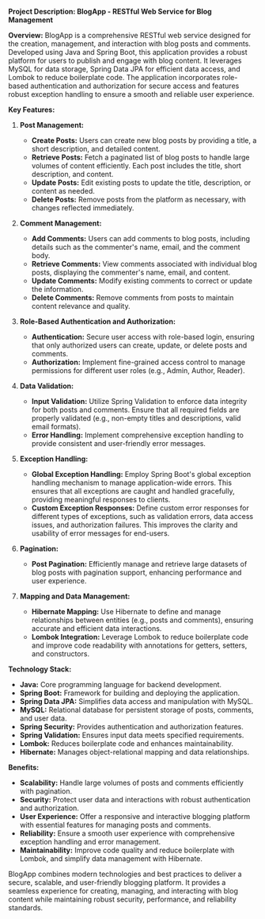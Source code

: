 **Project Description: BlogApp - RESTful Web Service for Blog Management**

**Overview:**
BlogApp is a comprehensive RESTful web service designed for the creation, management, and interaction with blog posts and comments. Developed using Java and Spring Boot, this application provides a robust platform for users to publish and engage with blog content. It leverages MySQL for data storage, Spring Data JPA for efficient data access, and Lombok to reduce boilerplate code. The application incorporates role-based authentication and authorization for secure access and features robust exception handling to ensure a smooth and reliable user experience.

**Key Features:**

1. **Post Management:**
   - **Create Posts:** Users can create new blog posts by providing a title, a short description, and detailed content.
   - **Retrieve Posts:** Fetch a paginated list of blog posts to handle large volumes of content efficiently. Each post includes the title, short description, and content.
   - **Update Posts:** Edit existing posts to update the title, description, or content as needed.
   - **Delete Posts:** Remove posts from the platform as necessary, with changes reflected immediately.

2. **Comment Management:**
   - **Add Comments:** Users can add comments to blog posts, including details such as the commenter's name, email, and the comment body.
   - **Retrieve Comments:** View comments associated with individual blog posts, displaying the commenter's name, email, and content.
   - **Update Comments:** Modify existing comments to correct or update the information.
   - **Delete Comments:** Remove comments from posts to maintain content relevance and quality.

3. **Role-Based Authentication and Authorization:**
   - **Authentication:** Secure user access with role-based login, ensuring that only authorized users can create, update, or delete posts and comments.
   - **Authorization:** Implement fine-grained access control to manage permissions for different user roles (e.g., Admin, Author, Reader).

4. **Data Validation:**
   - **Input Validation:** Utilize Spring Validation to enforce data integrity for both posts and comments. Ensure that all required fields are properly validated (e.g., non-empty titles and descriptions, valid email formats).
   - **Error Handling:** Implement comprehensive exception handling to provide consistent and user-friendly error messages.

5. **Exception Handling:**
   - **Global Exception Handling:** Employ Spring Boot's global exception handling mechanism to manage application-wide errors. This ensures that all exceptions are caught and handled gracefully, providing meaningful responses to clients.
   - **Custom Exception Responses:** Define custom error responses for different types of exceptions, such as validation errors, data access issues, and authorization failures. This improves the clarity and usability of error messages for end-users.

6. **Pagination:**
   - **Post Pagination:** Efficiently manage and retrieve large datasets of blog posts with pagination support, enhancing performance and user experience.

7. **Mapping and Data Management:**
   - **Hibernate Mapping:** Use Hibernate to define and manage relationships between entities (e.g., posts and comments), ensuring accurate and efficient data interactions.
   - **Lombok Integration:** Leverage Lombok to reduce boilerplate code and improve code readability with annotations for getters, setters, and constructors.

**Technology Stack:**

- **Java:** Core programming language for backend development.
- **Spring Boot:** Framework for building and deploying the application.
- **Spring Data JPA:** Simplifies data access and manipulation with MySQL.
- **MySQL:** Relational database for persistent storage of posts, comments, and user data.
- **Spring Security:** Provides authentication and authorization features.
- **Spring Validation:** Ensures input data meets specified requirements.
- **Lombok:** Reduces boilerplate code and enhances maintainability.
- **Hibernate:** Manages object-relational mapping and data relationships.

**Benefits:**

- **Scalability:** Handle large volumes of posts and comments efficiently with pagination.
- **Security:** Protect user data and interactions with robust authentication and authorization.
- **User Experience:** Offer a responsive and interactive blogging platform with essential features for managing posts and comments.
- **Reliability:** Ensure a smooth user experience with comprehensive exception handling and error management.
- **Maintainability:** Improve code quality and reduce boilerplate with Lombok, and simplify data management with Hibernate.

BlogApp combines modern technologies and best practices to deliver a secure, scalable, and user-friendly blogging platform. It provides a seamless experience for creating, managing, and interacting with blog content while maintaining robust security, performance, and reliability standards.
